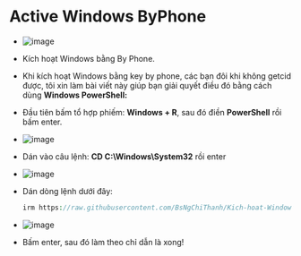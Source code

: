 # Active Windows ByPhone #
- ![image](https://github.com/user-attachments/assets/892ab962-1334-4126-9b74-42be48da0f04)
- Kích hoạt Windows bằng By Phone.
- Khi kích hoạt Windows bằng key by phone, các bạn đôi khi không getcid được, tôi xin làm bài viết này giúp bạn giải quyết điều đó bằng cách dùng **Windows PowerShell:**
- Đầu tiên bấm tổ hợp phiếm: **Windows + R**, sau đó điền **PowerShell** rồi bấm enter.
- ![image](https://github.com/BsNgChiThanh/Crack-IDM/assets/82578024/73f131a2-efd7-4c50-9a36-106b02d83fca)
- Dán vào câu lệnh: **CD C:\Windows\System32** rồi enter
- ![image](https://github.com/BsNgChiThanh/Crack-IDM/assets/82578024/cc4df65e-6cc1-47a1-a967-fe19d9983a26)
- Dán dòng lệnh dưới đây:
 
    ```php
    irm https://raw.githubusercontent.com/BsNgChiThanh/Kich-hoat-Windows/IMP/ActiveWindowsByPhone.ps1 | iex
    ```
- ![image](https://github.com/user-attachments/assets/ea27fcc3-2b4d-47a0-a9a4-d0e79048608e)
- Bấm enter, sau đó làm theo chỉ dẫn là xong!
